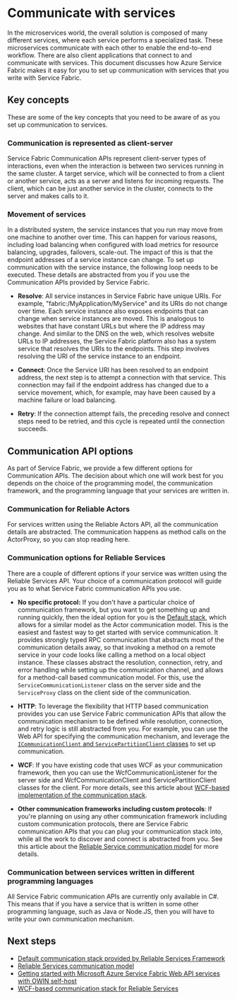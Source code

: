 <properties
   pageTitle="Communicate with and connect to services in Azure Service Fabric | Microsoft Azure"
   description="Learn how to connect to and communicate with services in Service Fabric applications."
   services="service-fabric"
   documentationCenter=".net"
   authors="kunaldsingh"
   manager="timlt"
   editor=""/>

<tags
   ms.service="service-fabric"
   ms.devlang="dotnet"
   ms.topic="article"
   ms.tgt_pltfrm="NA"
   ms.workload="NA"
   ms.date="08/21/2015"
   ms.author="kunalds"/>


# Communicate with services
In the microservices world, the overall solution is composed of many different services, where each service performs a specialized task. These microservices communicate with each other to enable the end-to-end workflow. There are also client applications that connect to and communicate with services. This document discusses how Azure Service Fabric makes it easy for you to set up communication with services that you write with Service Fabric.

## Key concepts
These are some of the key concepts that you need to be aware of as you set up communication to services.
### Communication is represented as client-server
Service Fabric Communication APIs represent client-server types of interactions, even when the interaction is between two services running in the same cluster. A target service, which will be connected to from a client or another service, acts as a server and listens for incoming requests. The client, which can be just another service in the cluster, connects to the server and makes calls to it.
### Movement of services
In a distributed system, the service instances that you run may move from one machine to another over time. This can happen for various reasons, including load balancing when configured with load metrics for resource balancing, upgrades, failovers, scale-out. The impact of this is that the endpoint addresses of a service instance can change. To set up communication with the service instance, the following loop needs to be executed. These details are abstracted from you if you use the Communication APIs provided by Service Fabric.

* **Resolve**: All service instances in Service Fabric have unique URIs. For example, "fabric:/MyApplication/MyService" and its URIs do not change over time. Each service instance also exposes endpoints that can change when service instances are moved. This is analogous to websites that have constant URLs but where the IP address may change. And similar to the DNS on the web, which resolves website URLs to IP addresses, the Service Fabric platform also has a system service that resolves the URIs to the endpoints. This step involves resolving the URI of the service instance to an endpoint.

* **Connect**: Once the Service URI has been resolved to an endpoint address, the next step is to attempt a connection with that service. This connection may fail if the endpoint address has changed due to a service movement, which, for example, may have been caused by a machine failure or load balancing.

* **Retry**: If the connection attempt fails, the preceding resolve and connect steps need to be retried, and this cycle is repeated until the connection succeeds.

## Communication API options
As part of Service Fabric, we provide a few different options for Communication APIs. The decision about which one will work best for you depends on the choice of the programming model, the communication framework, and the programming language that your services are written in.
### Communication for Reliable Actors
For services written using the Reliable Actors API, all the communication details are abstracted. The communication happens as method calls on the ActorProxy, so you can stop reading here.

### Communication options for Reliable Services
There are a couple of different options if your service was written using the Reliable Services API. Your choice of a communication protocol will guide you as to what Service Fabric communication APIs you use.

* **No specific protocol:**  If you don't have a particular choice of communication framework, but you want to get something up and running quickly, then the ideal option for you is the [Default stack](service-fabric-reliable-services-communication-remoting.md), which allows for a similar model as the Actor communication model. This is the easiest and fastest way to get started with service communication. It provides strongly typed RPC communication that abstracts most of the communication details away, so that invoking a method on a remote service in your code looks like calling a method on a local object instance. These classes abstract the resolution, connection, retry, and error handling while setting up the communication channel, and allows for a method-call based communication model. For this, use the `ServiceCommunicationListener` class on the server side and the `ServiceProxy` class on the client side of the communication.

* **HTTP**: To leverage the flexibility that HTTP based communication provides you can use Service Fabric communication APIs that allow the communication mechanism to be defined while resolution, connection, and retry logic is still abstracted from you. For example, you can use the Web API for specifying the communication mechanism, and leverage the [`ICommunicationClient` and `ServicePartitionClient` classes](service-fabric-reliable-services-communication.md) to set up communication.
* **WCF**: If you have existing code that uses WCF as your communication framework, then you can use the WcfCommunicationListener for the server side and WcfCommunicationClient and ServicePartitionClient classes for the client. For more details, see this article about [WCF-based implementation of the communication stack](service-fabric-reliable-services-communication-wcf.md).

* **Other communication frameworks including custom  protocols**: If you're planning on using any other communication framework including custom communication protocols, there are Service Fabric communication APIs  that you can plug your communication stack into, while all the work to discover and connect is abstracted from you. See this article about the [Reliable Service communication model](service-fabric-reliable-services-communication.md) for more details.

### Communication between services written in different programming languages
All Service Fabric communication APIs are currently only available in C#. This means that if you have a service that is written in some other programming language, such as Java or Node.JS, then you will have to write your own communication mechanism.

## Next steps
* [Default communication stack provided by Reliable Services Framework ](service-fabric-reliable-services-communication-remoting.md)
* [Reliable Services communication model](service-fabric-reliable-services-communication.md)
* [Getting started with Microsoft Azure Service Fabric Web API services with OWIN self-host](service-fabric-reliable-services-communication-webapi.md)
* [WCF-based communication stack for Reliable Services](service-fabric-reliable-services-communication-wcf.md)
